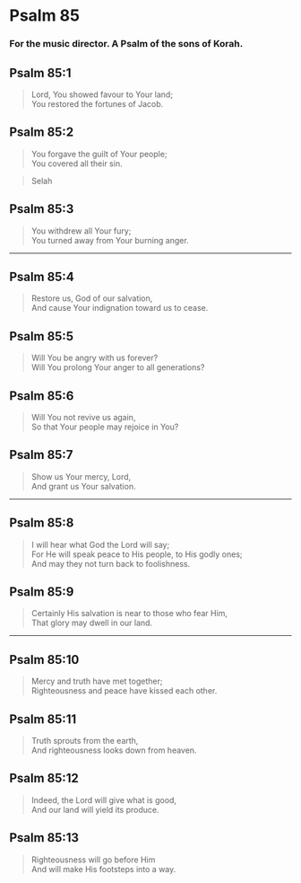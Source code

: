 # Psalm 85

### For the music director. A Psalm of the sons of Korah.

## Psalm 85:1

> Lord, You showed favour to Your land;  
> You restored the fortunes of Jacob.

## Psalm 85:2

> You forgave the guilt of Your people;  
> You covered all their sin.

> Selah

## Psalm 85:3

> You withdrew all Your fury;  
> You turned away from Your burning anger.

---

## Psalm 85:4

> Restore us, God of our salvation,  
> And cause Your indignation toward us to cease.

## Psalm 85:5

> Will You be angry with us forever?  
> Will You prolong Your anger to all generations?

## Psalm 85:6

> Will You not revive us again,  
> So that Your people may rejoice in You?

## Psalm 85:7

> Show us Your mercy, Lord,  
> And grant us Your salvation.

---

## Psalm 85:8

> I will hear what God the Lord will say;  
> For He will speak peace to His people, to His godly ones;  
> And may they not turn back to foolishness.

## Psalm 85:9

> Certainly His salvation is near to those who fear Him,  
> That glory may dwell in our land.

---

## Psalm 85:10

> Mercy and truth have met together;  
> Righteousness and peace have kissed each other.

## Psalm 85:11

> Truth sprouts from the earth,  
> And righteousness looks down from heaven.

## Psalm 85:12

> Indeed, the Lord will give what is good,  
> And our land will yield its produce.

## Psalm 85:13

> Righteousness will go before Him  
> And will make His footsteps into a way.
